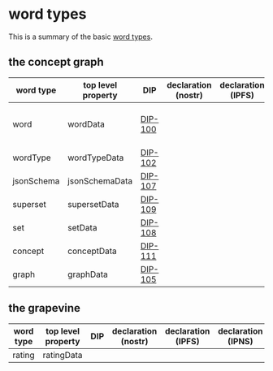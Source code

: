 # word types

This is a summary of the basic [word types](../glossary/wordType.md).

## the concept graph

| word type | top level property | DIP | declaration (nostr) | declaration (IPFS) | declaration (IPNS) | definition |
| ----- | ----- | ----- | ----- | ----- | ----- | ----- |
| word | wordData | [DIP-100](conceptGraph/100.md) | | | | any node which represents an object |
| wordType | wordTypeData | [DIP-102](conceptGraph/102.md) | | | | |
| jsonSchema | jsonSchemaData | [DIP-107](conceptGraph/107.md) | | | | |
| superset | supersetData | [DIP-109](conceptGraph/109.md) | | | | |
| set | setData | [DIP-108](conceptGraph/108.md) | | | | |
| concept | conceptData | [DIP-111](conceptGraph/111.md) | | | | |
| graph | graphData | [DIP-105](conceptGraph/105.md) | | | | |

## the grapevine

| word type | top level property | DIP | declaration (nostr) | declaration (IPFS) |  declaration (IPNS) | definition |
| ----- | ----- | ----- | ----- | ----- | ----- | ----- |
| rating | ratingData | | | | | |

